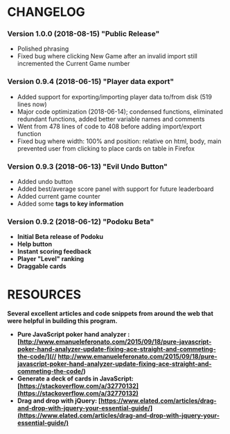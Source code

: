 # CHANGELOG #
### Version 1.0.0 (2018-08-15) "Public Release"
+ Polished phrasing
+ Fixed bug where clicking New Game after an invalid import still incremented the Current Game number
### Version 0.9.4 (2018-06-15) "Player data export"
+ Added support for exporting/importing player data to/from disk (519 lines now)
+ Major code optimization (2018-06-14); condensed functions, eliminated redundant functions, added better variable names and comments
+ Went from 478 lines of code to 408 before adding import/export function
+ Fixed bug where width: 100% and position: relative on html, body, main prevented user from clicking to place cards on table in Firefox

### Version 0.9.3 (2018-06-13) "Evil Undo Button"
+ Added undo button
+ Added best/average score panel with support for future leaderboard
+ Added current game counter
+ Added some <strong> tags to key information

### Version 0.9.2 (2018-06-12) "Podoku Beta"
+ Initial Beta release of Podoku
+ Help button
+ Instant scoring feedback
+ Player "Level" ranking
+ Draggable cards

# RESOURCES #
**Several excellent articles and code snippets from around the web that were helpful in building this program.**

+ Pure JavaScript poker hand analyzer : [http://www.emanueleferonato.com/2015/09/18/pure-javascript-poker-hand-analyzer-update-fixing-ace-straight-and-commeting-the-code/](// http://www.emanueleferonato.com/2015/09/18/pure-javascript-poker-hand-analyzer-update-fixing-ace-straight-and-commeting-the-code/)
+ Generate a deck of cards in JavaScript: [https://stackoverflow.com/a/32770132](https://stackoverflow.com/a/32770132)
+ Drag and drop with jQuery: [https://www.elated.com/articles/drag-and-drop-with-jquery-your-essential-guide/](https://www.elated.com/articles/drag-and-drop-with-jquery-your-essential-guide/)
